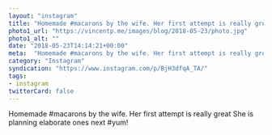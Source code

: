 ```yaml
---
layout: "instagram"
title: "Homemade #macarons by the wife. Her first attempt is really great"
photo1_url: "https://vincentp.me/images/blog/2018-05-23/photo.jpg"
photo1_alt: ""
date: "2018-05-23T14:14:21+00:00"
meta:  "Homemade #macarons by the wife. Her first attempt is really great. She is planning elaborate ones  next"
category: "Instagram"
syndication: "https://www.instagram.com/p/BjH3dfqA_TA/"
tags:
- instagram
twitterCard: false
---
```

Homemade #macarons by the wife. Her first attempt is really great
She is planning elaborate ones next #yum!
